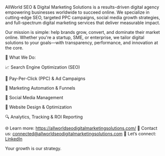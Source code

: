 AllWorld SEO & Digital Marketing Solutions is a results-driven digital agency empowering businesses worldwide to succeed online. We specialize in cutting-edge SEO, targeted PPC campaigns, social media growth strategies, and full-spectrum digital marketing services that deliver measurable impact.

Our mission is simple: help brands grow, convert, and dominate their market online. Whether you're a startup, SME, or enterprise, we tailor digital solutions to your goals—with transparency, performance, and innovation at the core.

💼 What We Do:

📈 Search Engine Optimization (SEO)

🎯 Pay-Per-Click (PPC) & Ad Campaigns

🤖 Marketing Automation & Funnels

📱 Social Media Management

🧩 Website Design & Optimization

🔍 Analytics, Tracking & ROI Reporting

🌐 Learn more: https://allworldseodigitalmarketingsolutions.com/
📩 Contact us: connected@allworldseodigitalmarketingsolutions.com
💬 Let’s connect: [LinkedIn](https://www.linkedin.com/company/allworld-seo-digital-marketing-solutions/)

Your growth is our strategy.
